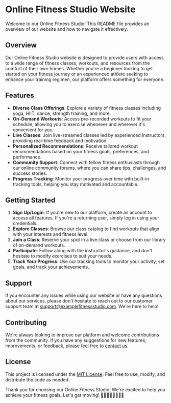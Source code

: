 # Online Fitness Studio Website

Welcome to our Online Fitness Studio! This README file provides an overview of our website and how to navigate it effectively.

## Overview

Our Online Fitness Studio website is designed to provide users with access to a wide range of fitness classes, workouts, and resources from the comfort of their own homes. Whether you're a beginner looking to get started on your fitness journey or an experienced athlete seeking to enhance your training regimen, our platform offers something for everyone.

## Features

- **Diverse Class Offerings**: Explore a variety of fitness classes including yoga, HIIT, dance, strength training, and more.
- **On-Demand Workouts**: Access pre-recorded workouts to fit your schedule, allowing you to exercise whenever and wherever it's convenient for you.
- **Live Classes**: Join live-streamed classes led by experienced instructors, providing real-time feedback and motivation.
- **Personalized Recommendations**: Receive tailored workout recommendations based on your fitness goals, preferences, and performance.
- **Community Support**: Connect with fellow fitness enthusiasts through our online community forums, where you can share tips, challenges, and success stories.
- **Progress Tracking**: Monitor your progress over time with built-in tracking tools, helping you stay motivated and accountable.

## Getting Started

1. **Sign Up/Login**: If you're new to our platform, create an account to access all features. If you're a returning user, simply log in using your credentials.
2. **Explore Classes**: Browse our class catalog to find workouts that align with your interests and fitness level.
3. **Join a Class**: Reserve your spot in a live class or choose from our library of on-demand workouts.
4. **Participate**: Follow along with the instructor's guidance, and don't hesitate to modify exercises to suit your needs.
5. **Track Your Progress**: Use our tracking tools to monitor your activity, set goals, and track your achievements.

## Support

If you encounter any issues while using our website or have any questions about our services, please don't hesitate to reach out to our customer support team at [support@examplefitnessstudio.com](mailto:support@examplefitnessstudio.com). We're here to help!

## Contributing

We're always looking to improve our platform and welcome contributions from the community. If you have any suggestions for new features, improvements, or feedback, please feel free to [contact us](mailto:feedback@examplefitnessstudio.com).

## License

This project is licensed under the [MIT License](LICENSE). Feel free to use, modify, and distribute the code as needed.

Thank you for choosing our Online Fitness Studio! We're excited to help you achieve your fitness goals. Let's get moving! 💪🏼🏋🏻‍♀️🧘🏽‍♂️
